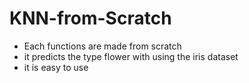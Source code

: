 # KNN-from-Scratch
- Each functions are made from scratch
- it predicts the type flower with using the iris dataset
- it is easy to use
